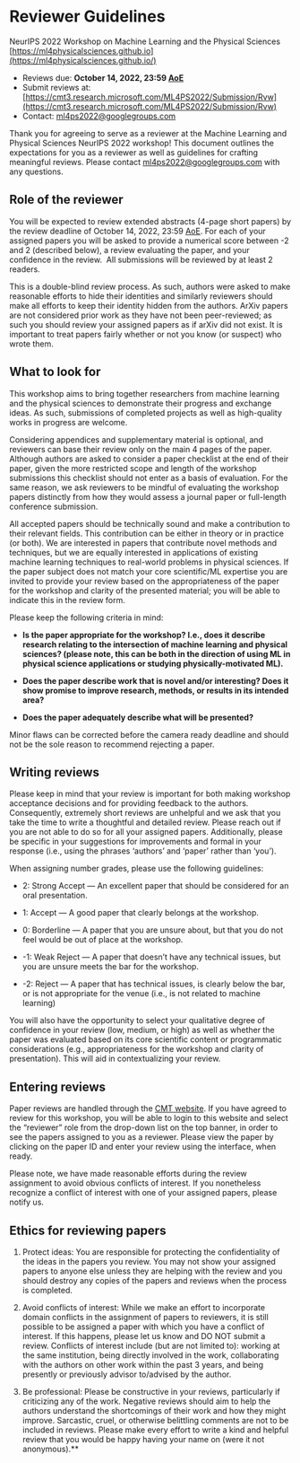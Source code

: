# Reviewer Guidelines

NeurIPS 2022 Workshop on Machine Learning and the Physical Sciences
[https://ml4physicalsciences.github.io](https://ml4physicalsciences.github.io/)
- Reviews due: **October 14, 2022, 23:59 [AoE](https://www.timeanddate.com/time/zones/aoe)**
- Submit reviews at: [https://cmt3.research.microsoft.com/ML4PS2022/Submission/Rvw](https://cmt3.research.microsoft.com/ML4PS2022/Submission/Rvw)
- Contact: [ml4ps2022@googlegroups.com](mailto:ml4ps2022@googlegroups.com)

Thank you for agreeing to serve as a reviewer at the Machine Learning and Physical Sciences NeurIPS 2022 workshop! This document outlines the expectations for you as a reviewer as well as guidelines for crafting meaningful reviews. Please contact [ml4ps2022@googlegroups.com](mailto:ml4ps2022@googlegroups.com) with any questions.

## Role of the reviewer 

You will be expected to review extended abstracts (4-page short papers) by the review deadline of October 14, 2022, 23:59 [AoE](https://www.timeanddate.com/time/zones/aoe). For each of your assigned papers you will be asked to provide a numerical score between -2 and 2 (described below), a review evaluating the paper, and your confidence in the review.  All submissions will be reviewed by at least 2 readers. 

This is a double-blind review process. As such, authors were asked to make reasonable efforts to hide their identities and similarly reviewers should make all efforts to keep their identity hidden from the authors. ArXiv papers are not considered prior work as they have not been peer-reviewed; as such you should review your assigned papers as if arXiv did not exist. It is important to treat papers fairly whether or not you know (or suspect) who wrote them. 

## What to look for

This workshop aims to bring together researchers from machine learning and the physical sciences to demonstrate their progress and exchange ideas. As such, submissions of completed projects as well as high-quality works in progress are welcome.

Considering appendices and supplementary material is optional, and reviewers can base their review only on the main 4 pages of the paper. Although authors are asked to consider a paper checklist at the end of their paper, given the more restricted scope and length of the workshop submissions this checklist should not enter as a basis of evaluation. For the same reason, we ask reviewers to be mindful of evaluating the workshop papers distinctly from how they would assess a journal paper or full-length conference submission.

All accepted papers should be technically sound and make a contribution to their relevant fields. This contribution can be either in theory or in practice (or both). We are interested in papers that contribute novel methods and techniques, but we are equally interested in applications of existing machine learning techniques to real-world problems in physical sciences. If the paper subject does not match your core scientific/ML expertise you are invited to provide your review based on the appropriateness of the paper for the workshop and clarity of the presented material; you will be able to indicate this in the review form. 

Please keep the following criteria in mind:

- **Is the paper appropriate for the workshop? I.e., does it describe research relating to the intersection of machine learning and physical sciences? (please note, this can be both in the direction of using ML in physical science applications or studying physically-motivated ML).**

- **Does the paper describe work that is novel and/or interesting? Does it show promise to improve research, methods, or results in its intended area?**

- **Does the paper adequately describe what will be presented?**

Minor flaws can be corrected before the camera ready deadline and should not be the sole reason to recommend rejecting a paper. 

## Writing reviews

Please keep in mind that your review is important for both making workshop acceptance decisions and for providing feedback to the authors. Consequently, extremely short reviews are unhelpful and we ask that you take the time to write a thoughtful and detailed review. Please reach out if you are not able to do so for all your assigned papers. Additionally, please be specific in your suggestions for improvements and formal in your response (i.e., using the phrases ‘authors’ and ‘paper’ rather than ‘you’).

When assigning number grades, please use the following guidelines:

- 2: Strong Accept — An excellent paper that should be considered for an oral presentation.

- 1: Accept — A good paper that clearly belongs at the workshop.

- 0: Borderline — A paper that you are unsure about, but that you do not feel would be out of place at the workshop.

- -1: Weak Reject — A paper that doesn’t have any technical issues, but you are unsure meets the bar for the workshop.

- -2: Reject — A paper that has technical issues, is clearly below the bar, or is not appropriate for the venue (i.e., is not related to machine learning)

You will also have the opportunity to select your qualitative degree of confidence in your review (low, medium, or high) as well as whether the paper was evaluated based on its core scientific content or programmatic considerations (e.g., appropriateness for the workshop and clarity of presentation). This will aid in contextualizing your review.

## Entering reviews

Paper reviews are handled through the [CMT website](https://cmt3.research.microsoft.com/ML4PS2022/Submission/Rvw). If you have agreed to review for this workshop, you will be able to login to this website and select the “reviewer” role from the drop-down list on the top banner, in order to see the papers assigned to you as a reviewer. Please view the paper by clicking on the paper ID and enter your review using the interface, when ready.

Please note, we have made reasonable efforts during the review assignment to avoid obvious conflicts of interest. If you nonetheless recognize a conflict of interest with one of your assigned papers, please notify us.

## Ethics for reviewing papers

1. Protect ideas: You are responsible for protecting the confidentiality of the ideas in the papers you review. You may not show your assigned papers to anyone else unless they are helping with the review and you should destroy any copies of the papers and reviews when the process is completed.

2. Avoid conflicts of interest: While we make an effort to incorporate domain conflicts in the assignment of papers to reviewers, it is still possible to be assigned a paper with which you have a conflict of interest. If this happens, please let us know and DO NOT submit a review. Conflicts of interest include (but are not limited to): working at the same institution, being directly involved in the work, collaborating with the authors on other work within the past 3 years, and being presently or previously advisor to/advised by the author. 

3. Be professional: Please be constructive in your reviews, particularly if criticizing any of the work. Negative reviews should aim to help the authors understand the shortcomings of their work and how they might improve. Sarcastic, cruel, or otherwise belittling comments are not to be included in reviews. Please make every effort to write a kind and helpful review that you would be happy having your name on (were it not anonymous).**